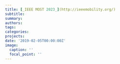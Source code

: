 ```yaml
---
title: [_IEEE MOST 2023_](http://ieeemobility.org/)
subtitle: 
summary: 
authors:
tags: 
categories: 
projects: 
date: '2019-02-05T00:00:00Z'
image:
  caption: ''
  focal_point: ''
---
```

